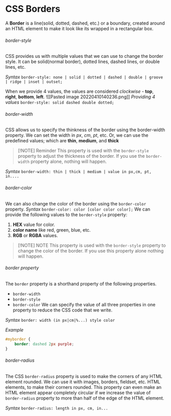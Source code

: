 # CSS Borders
A **Border** is a line(solid, dotted, dashed, etc.) or a boundary, created around an HTML element to make it look like its wrapped in a rectangular box.

###### border-style
CSS provides us with multiple values that we can use to change the border style. It can be solid(normal border), dotted lines, dashed lines, or double lines, etc.

*Syntax*
`border-style: none | solid | dotted | dashed | double | groove | ridge | inset | outset;`

When we provide 4 values, the values are considered *clockwise* - **top**, **right**, **bottom**, **left**.
![[Pasted image 20220410140236.png]]
*Providing 4 values*
`border-style: solid dashed double dotted;`

###### border-width
CSS allows us to specify the thinkness of the border using the border-width property. We can set the width in *px*, *cm*, *pt*, etc. Or, we can use the predefined values; which are **thin**, **medium**, and **thick**

> [!NOTE] Reminder
> This property is used with the `border-style` property to adjust the thickness of the border. If you use the `border-width` property alone, nothing will happen.

*Syntax* 
```border-width: thin | thick | medium | value in px,cm, pt, in....```

###### border-color
We can also change the color of the border using the `border-color` property. 
*Syntax*
```border-color: color [color color color];```
We can provide the following values to the `border-style` property:
1. **HEX** value for color.
2. **color name** like red, green, blue, etc.
3. **RGB** or **RGBA** values.

> [!NOTE] NOTE
> This property is used with the `border-style` property to change the color of the border. If you use this property alone nothing will happen.

###### border property
The `border` property is a shorthand property of the following properties.
+ `border-width`
+ `border-style`
+ `border-color`
We can specify the value of all three properties in one property to reduce the CSS code that we write.

*Syntax*
```border: width (in px|cm|%...) style color```

*Example*
```css
#myborder {
	border: dashed 2px purple;
}
```

###### border-radius
The CSS `border-radius` property is used to make the corners of any HTML element rounded. We can use it with images, borders, fieldset, etc. HTML elements, to make their corners rounded. This property can even make an HTML element appear completely circular if we increase the value of `border-radius` property to more than half of the edge of the HTML element.

*Syntax*
`border-radius: length in px, cm, in...`
